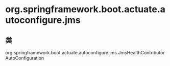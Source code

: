 # org.springframework.boot.actuate.autoconfigure.jms

## 类

org.springframework.boot.actuate.autoconfigure.jms.JmsHealthContributorAutoConfiguration




